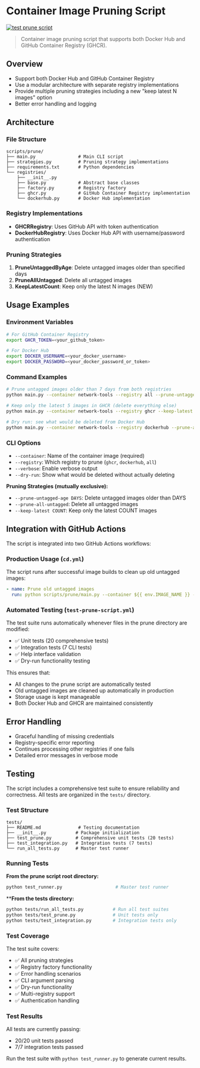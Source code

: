 # Container Image Pruning Script

[![test prune script](https://github.com/jonlabelle/docker-network-tools/actions/workflows/test-prune-script.yml/badge.svg)](https://github.com/jonlabelle/docker-network-tools/actions/workflows/test-prune-script.yml)

> Container image pruning script that supports both Docker Hub and GitHub Container Registry (GHCR).

## Overview

- Support both Docker Hub and GitHub Container Registry
- Use a modular architecture with separate registry implementations
- Provide multiple pruning strategies including a new "keep latest N images" option
- Better error handling and logging

## Architecture

### File Structure

```plaintext
scripts/prune/
├── main.py                # Main CLI script
├── strategies.py          # Pruning strategy implementations
├── requirements.txt       # Python dependencies
└── registries/
    ├── __init__.py
    ├── base.py            # Abstract base classes
    ├── factory.py         # Registry factory
    ├── ghcr.py            # GitHub Container Registry implementation
    └── dockerhub.py       # Docker Hub implementation
```

### Registry Implementations

- **GHCRRegistry**: Uses GitHub API with token authentication
- **DockerHubRegistry**: Uses Docker Hub API with username/password authentication

### Pruning Strategies

1. **PruneUntaggedByAge**: Delete untagged images older than specified days
2. **PruneAllUntagged**: Delete all untagged images
3. **KeepLatestCount**: Keep only the latest N images (NEW)

## Usage Examples

### Environment Variables

```bash
# For GitHub Container Registry
export GHCR_TOKEN=<your_github_token>

# For Docker Hub
export DOCKER_USERNAME=<your_docker_username>
export DOCKER_PASSWORD=<your_docker_password_or_token>
```

### Command Examples

```bash
# Prune untagged images older than 7 days from both registries
python main.py --container network-tools --registry all --prune-untagged-age 7 --verbose

# Keep only the latest 5 images in GHCR (delete everything else)
python main.py --container network-tools --registry ghcr --keep-latest 5 --verbose

# Dry run: see what would be deleted from Docker Hub
python main.py --container network-tools --registry dockerhub --prune-all-untagged --dry-run --verbose
```

### CLI Options

- `--container`: Name of the container image (required)
- `--registry`: Which registry to prune (`ghcr`, `dockerhub`, `all`)
- `--verbose`: Enable verbose output
- `--dry-run`: Show what would be deleted without actually deleting

**Pruning Strategies (mutually exclusive):**

- `--prune-untagged-age DAYS`: Delete untagged images older than DAYS
- `--prune-all-untagged`: Delete all untagged images
- `--keep-latest COUNT`: Keep only the latest COUNT images

## Integration with GitHub Actions

The script is integrated into two GitHub Actions workflows:

### Production Usage (`cd.yml`)

The script runs after successful image builds to clean up old untagged images:

```yaml
- name: Prune old untagged images
  run: python scripts/prune/main.py --container ${{ env.IMAGE_NAME }} --registry all --prune-untagged-age 7 --verbose
```

### Automated Testing (`test-prune-script.yml`)

The test suite runs automatically whenever files in the prune directory are modified:

- ✅ Unit tests (20 comprehensive tests)
- ✅ Integration tests (7 CLI tests)
- ✅ Help interface validation
- ✅ Dry-run functionality testing

This ensures that:

- All changes to the prune script are automatically tested
- Old untagged images are cleaned up automatically in production
- Storage usage is kept manageable
- Both Docker Hub and GHCR are maintained consistently

## Error Handling

- Graceful handling of missing credentials
- Registry-specific error reporting
- Continues processing other registries if one fails
- Detailed error messages in verbose mode

## Testing

The script includes a comprehensive test suite to ensure reliability and correctness. All tests are organized in the `tests/` directory.

### Test Structure

```plaintext
tests/
├── README.md              # Testing documentation
├── __init__.py           # Package initialization
├── test_prune.py         # Comprehensive unit tests (20 tests)
├── test_integration.py   # Integration tests (7 tests)
└── run_all_tests.py      # Master test runner
```

### Running Tests

**From the prune script root directory:**

```bash
python test_runner.py                    # Master test runner
```

****From the tests directory:**

```bash
python tests/run_all_tests.py           # Run all test suites
python tests/test_prune.py              # Unit tests only
python tests/test_integration.py        # Integration tests only
```

### Test Coverage

The test suite covers:

- ✅ All pruning strategies
- ✅ Registry factory functionality
- ✅ Error handling scenarios
- ✅ CLI argument parsing
- ✅ Dry-run functionality
- ✅ Multi-registry support
- ✅ Authentication handling

### Test Results

All tests are currently passing:

- 20/20 unit tests passed
- 7/7 integration tests passed

Run the test suite with `python test_runner.py` to generate current results.
